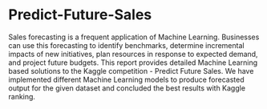 # Predict-Future-Sales

Sales forecasting is a frequent application of Machine Learning. Businesses can use this forecasting to identify benchmarks, determine incremental impacts of new initiatives, plan resources in response to expected demand, and project future budgets. This report provides detailed Machine Learning based solutions to the Kaggle competition - Predict Future Sales. We have implemented different Machine Learning models to produce forecasted output for the given dataset and concluded the best results with Kaggle ranking. 

